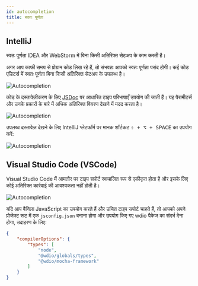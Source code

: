 ```yaml
---
id: autocompletion
title: स्वतः पूर्णता
---
```


## IntelliJ

स्वतः पूर्णता IDEA और WebStorm में बिना किसी अतिरिक्त सेटअप के काम करती है।

अगर आप काफी समय से प्रोग्राम कोड लिख रहे हैं, तो संभवतः आपको स्वतः पूर्णता पसंद होगी। कई कोड एडिटर्स में स्वतः पूर्णता बिना किसी अतिरिक्त सेटअप के उपलब्ध है।

![Autocompletion](/img/autocompletion/0.png)

कोड के दस्तावेज़ीकरण के लिए [JSDoc](http://usejsdoc.org/) पर आधारित टाइप परिभाषाएँ उपयोग की जाती हैं। यह पैरामीटर्स और उनके प्रकारों के बारे में अधिक अतिरिक्त विवरण देखने में मदद करता है।

![Autocompletion](/img/autocompletion/1.png)

उपलब्ध दस्तावेज़ देखने के लिए IntelliJ प्लेटफॉर्म पर मानक शॉर्टकट <kbd>⇧ + ⌥ + SPACE</kbd> का उपयोग करें:

![Autocompletion](/img/autocompletion/2.png)

## Visual Studio Code (VSCode)

Visual Studio Code में आमतौर पर टाइप सपोर्ट स्वचालित रूप से एकीकृत होता है और इसके लिए कोई अतिरिक्त कार्रवाई की आवश्यकता नहीं होती है।

![Autocompletion](/img/autocompletion/14.png)

यदि आप वैनिला JavaScript का उपयोग करते हैं और उचित टाइप सपोर्ट चाहते हैं, तो आपको अपने प्रोजेक्ट रूट में एक `jsconfig.json` बनाना होगा और उपयोग किए गए wdio पैकेज का संदर्भ देना होगा, उदाहरण के लिए:

```json title="jsconfig.json"
{
    "compilerOptions": {
        "types": [
            "node",
            "@wdio/globals/types",
            "@wdio/mocha-framework"
        ]
    }
}
```